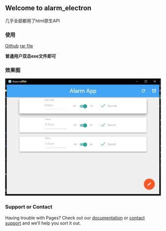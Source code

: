 ## Welcome to alarm_electron

几乎全部都用了html原生API

### 使用

[Github](https://github.com/Lanseria/alarm_electron)
[rar file](https://github.com/Lanseria/alarm_electron/releases/download/v1.0/alarm-win32-x64.rar)

**普通用户双击exe文件即可**

### 效果图

![](./docs/img/1.png)

### Support or Contact

Having trouble with Pages? Check out our [documentation](https://help.github.com/categories/github-pages-basics/) or [contact support](https://github.com/contact) and we’ll help you sort it out.
